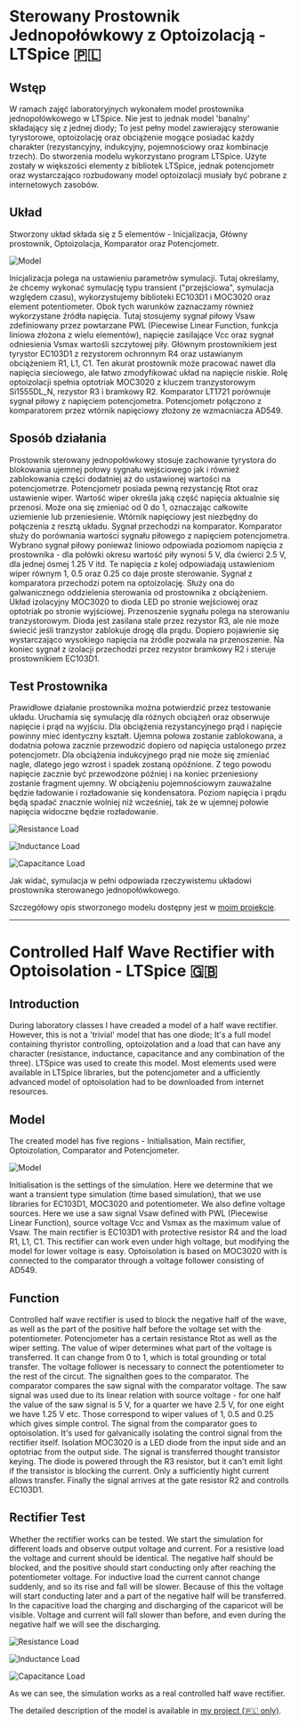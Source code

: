 # Sterowany Prostownik Jednopołówkowy z Optoizolacją - LTSpice 🇵🇱
## Wstęp
W ramach zajęć laboratoryjnych wykonałem model prostownika jednopołówkowego w LTSpice. Nie jest to jednak model 'banalny' składający się z jednej diody; To jest pełny model zawierający sterowanie tyrystorowe, optoizolację oraz obciążenie mogące posiadać każdy charakter (rezystancyjny, indukcyjny, pojemnościowy oraz kombinacje trzech). Do stworzenia modelu wykorzystano program LTSpice. Użyte zostały w większości elementy z bibliotek LTSpice, jednak potencjometr oraz wystarczająco rozbudowany model optoizolacji musiały być pobrane z internetowych zasobów.
## Układ
Stworzony układ składa się z 5 elementów - Inicjalizacja, Główny prostownik, Optoizolacja, Komparator oraz Potencjometr.

![Model](https://github.com/Kacper-Hoffman/Half-Rectifier/blob/main/model_signed.png)

Inicjalizacja polega na ustawieniu parametrów symulacji. Tutaj określamy, że chcemy wykonać symulację typu transient ("przejściowa", symulacja względem czasu), wykorzystujemy biblioteki EC103D1 i MOC3020 oraz element potentiometer. Obok tych warunków zaznaczamy również wykorzystane źródła napięcia. Tutaj stosujemy sygnał piłowy Vsaw zdefiniowany przez powtarzane PWL (Piecewise Linear Function, funkcja liniowa złożona z wielu elementów), napięcie zasilające Vcc oraz sygnał odniesienia Vsmax wartośli szczytowej piły. Głównym prostownikiem jest tyrystor EC103D1 z rezystorem ochronnym R4 oraz ustawianym obciążeniem R1, L1, C1. Ten akurat prostownik może pracować nawet dla napięcia sieciowego, ale łatwo zmodyfikować układ na napięcie niskie. Rolę optoizolacji spełnia optotriak MOC3020 z kluczem tranzystorowym Si1555DL_N, rezystor R3 i bramkowy R2. Komparator LT1721 porównuje sygnał piłowy z napięciem potencjometra. Potencjometr połączono z komparatorem przez wtórnik napięciowy złożony ze wzmacniacza AD549.

## Sposób działania
Prostownik sterowany jednopołówkowy stosuje zachowanie tyrystora do blokowania ujemnej połowy sygnału wejściowego jak i również zablokowania części dodatniej aż do ustawionej wartości na potencjometrze. Potencjometr posiada pewną rezystancję Rtot oraz ustawienie wiper. Wartość wiper określa jaką część napięcia aktualnie się przenosi. Może ona się zmieniać od 0 do 1, oznaczając całkowite uziemienie lub przeniesienie. Wtórnik napięciowy jest niezbędny do połączenia z resztą układu. Sygnał przechodzi na komparator. Komparator służy do porównania wartości sygnału piłowego z napięciem potencjometra. Wybrano sygnał piłowy ponieważ liniowo odpowiada poziomom napięcia z prostownika - dla połówki okresu wartość piły wynosi 5 V, dla ćwierci 2.5 V, dla jednej ósmej 1.25 V itd. Te napięcia z kolej odpowiadają ustawieniom wiper równym 1, 0.5 oraz 0.25 co daje proste sterowanie. Sygnał z komparatora przechodzi potem na optoizolację. Służy ona do galwanicznego oddzielenia sterowania od prostownika z obciążeniem. Układ izolacyjny MOC3020 to dioda LED po stronie wejściowej oraz optotriak po stronie wyjściowej. Przenoszenie sygnału polega na sterowaniu tranzystorowym. Dioda jest zasilana stale przez rezystor R3, ale nie może świecić jeśli tranzystor zablokuje drogę dla prądu. Dopiero pojawienie się wystarczająco wysokiego napięcia na źródle pozwala na przenoszenie. Na koniec sygnał z izolacji przechodzi przez rezystor bramkowy R2 i steruje prostownikiem EC103D1.

## Test Prostownika
Prawidłowe działanie prostownika można potwierdzić przez testowanie układu. Uruchamia się symulację dla różnych obciążeń oraz obserwuje napięcie i prąd na wyjściu. Dla obciążenia rezystancyjnego prąd i napięcie powinny mieć identyczny kształt. Ujemna połowa zostanie zablokowana, a dodatnia połowa zacznie przewodzić dopiero od napięcia ustalonego przez potencjometr. Dla obciążenia indukcyjnego prąd nie może się zmieniać nagle, dlatego jego wzrost i spadek zostaną opóźnione. Z tego powodu napięcie zacznie być przewodzone później i na koniec przeniesiony zostanie fragment ujemny. W obciążeniu pojemnościowym zauważalne będzie ładowanie i rozładowanie się kondensatora. Poziom napięcia i prądu będą spadać znacznie wolniej niż wcześniej, tak że w ujemnej połowie napięcia widoczne będzie rozładowanie.

![Resistance Load](https://github.com/Kacper-Hoffman/Half-Rectifier/blob/main/resistance5.png)

![Inductance Load](https://github.com/Kacper-Hoffman/Half-Rectifier/blob/main/induction5.png)

![Capacitance Load](https://github.com/Kacper-Hoffman/Half-Rectifier/blob/main/capacitance5.png)

Jak widać, symulacja w pełni odpowiada rzeczywistemu układowi prostownika sterowanego jednopołówkowego.

Szczegółowy opis stworzonego modelu dostępny jest w [moim projekcie](https://github.com/Kacper-Hoffman/Half-Rectifier/blob/main/Kacper%20Hoffman%20-%20Projekt%20Elektronika.pdf).

---
# Controlled Half Wave Rectifier with Optoisolation - LTSpice 🇬🇧
## Introduction
During laboratory classes I have creaded a model of a half wave rectifier. However, this is not a 'trivial' model that has one diode; It's a full model containing thyristor controlling, optoizolation and a load that can have any character (resistance, inductance, capacitance and any combination of the three). LTSpice was used to create this model. Most elements used were available in LTSpice libraries, but the potencjometer and a ufficiently advanced model of optoisolation had to be downloaded from internet resources.
## Model
The created model has five regions - Initialisation, Main rectifier, Optoizolation, Comparator and Potencjometer.

![Model](https://github.com/Kacper-Hoffman/Half-Rectifier/blob/main/model_signed.png)

Initialisation is the settings of the simulation. Here we determine that we want a transient type simulation (time based simulation), that we use libraries for EC103D1, MOC3020 and potentiometer. We also define voltage sources. Here we use a saw signal Vsaw defined with PWL (Piecewise Linear Function), source voltage Vcc and Vsmax as the maximum value of Vsaw. The main rectifier is EC103D1 with protective resistor R4 and the load R1, L1, C1. This rectifier can work even under high voltage, but modifying the model for lower voltage is easy. Optoisolation is based on MOC3020 with is connected to the comparator through a voltage follower consisting of AD549.

## Function
Controlled half wave rectifier is used to block the negative half of the wave, as well as the part of the positive half before the voltage set with the potentiometer. Potencjometer has a certain resistance Rtot as well as the wiper setting. The value of wiper determines what part of the voltage is transferred. It can change from 0 to 1, which is total grounding or total transfer. The voltage follower is necessary to connect the potentiometer to the rest of the circut. The signalthen goes to the comparator. The comparator compares the saw signal with the comparator voltage. The saw signal was used due to its linear relation with source voltage - for one half the value of the saw signal is 5 V, for a quarter we have 2.5 V, for one eight we have 1.25 V etc. Those correspond to wiper values of 1, 0.5 and 0.25 which gives simple control. The signal from the comparator goes to optoisolation. It's used for galvanically isolating the control signal from the rectifier itself. Isolation MOC3020 is a LED diode from the input side and an optotriac from the output side. The signal is transferred thought transistor keying. The diode is powered through the R3 resistor, but it can't emit light if the transistor is blocking the current. Only a sufficiently hight current allows transfer. Finally the signal arrives at the gate resistor R2 and controlls EC103D1.

## Rectifier Test
Whether the rectifier works can be tested. We start the simulation for different loads and observe output voltage and current. For a resistive load the voltage and current should be identical. The negative half should be blocked, and the positive should start conducting only after reaching the potentiometer voltage. For inductive load the current cannot change suddenly, and so its rise and fall will be slower. Because of this the voltage will start conducting later and a part of the negative half will be transferred. In the capacitive load the charging and discharging of the caparicot will be visible. Voltage and current will fall slower than before, and even during the negative half we will see the discharging.

![Resistance Load](https://github.com/Kacper-Hoffman/Half-Rectifier/blob/main/resistance5.png)

![Inductance Load](https://github.com/Kacper-Hoffman/Half-Rectifier/blob/main/induction5.png)

![Capacitance Load](https://github.com/Kacper-Hoffman/Half-Rectifier/blob/main/capacitance5.png)

As we can see, the simulation works as a real controlled half wave rectifier.

The detailed description of the model is available in [my project (🇵🇱 only)](https://github.com/Kacper-Hoffman/Half-Rectifier/blob/main/Kacper%20Hoffman%20-%20Projekt%20Elektronika.pdf).
